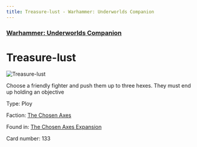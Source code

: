 ```yaml
---
title: Treasure-lust - Warhammer: Underworlds Companion
---
```


### [Warhammer: Underworlds Companion](https://guidokessels.github.io/wh-underworlds)

  

# Treasure-lust

![Treasure-lust](https://warhammerunderworlds.com/wp-content/uploads/sites/6/2018/02/133_ENG.png)

Choose a friendly fighter and push them up to three hexes. They must end up holding an objective

Type: Ploy

Faction: [The Chosen Axes](https://guidokessels.github.io/wh-underworlds/factions/the-chosen-axes)

Found in: [The Chosen Axes Expansion](https://guidokessels.github.io/wh-underworlds/locations/the-chosen-axes-expansion)

Card number: 133

